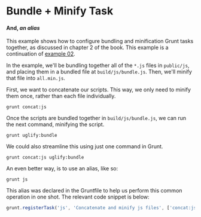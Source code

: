 # Bundle + Minify Task
#### And, _an alias_

This example shows how to configure bundling and minification Grunt tasks together, as discussed in chapter 2 of the book. This example is a continuation of [example 02](https://github.com/bevacqua/buildfirst/ch02/02_bundle-task "Bundle Task Example").

In the example, we'll be bundling together all of the `*.js` files in `public/js`, and placing them in a bundled file at `build/js/bundle.js`. Then, we'll minify that file into `all.min.js`.

First, we want to concatenate our scripts. This way, we only need to minify them once, rather than each file individually.

```shell
grunt concat:js
```

Once the scripts are bundled together in `build/js/bundle.js`, we can run the next command, minifying the script.

```shell
grunt uglify:bundle
```

We could also streamline this using just one command in Grunt.

```shell
grunt concat:js uglify:bundle
```

An even better way, is to use an alias, like so:

```shell
grunt js
```

This alias was declared in the Gruntfile to help us perform this common operation in one shot. The relevant code snippet is below:

```js
grunt.registerTask('js', 'Concatenate and minify js files', ['concat:js', 'uglify:bundle']);
```